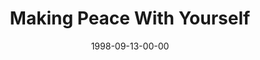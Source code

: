 ---
layout: message
category: message
series: "Building the Life You've Always Wanted"
title: "Making Peace With Yourself"
date: 1998-09-13-00-00
message_id: 426
---
